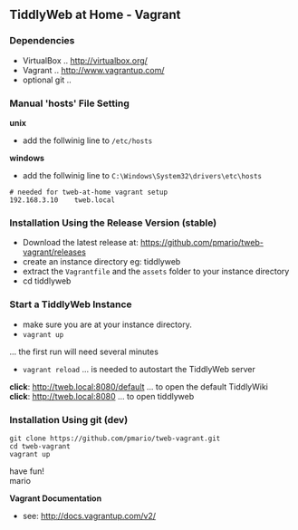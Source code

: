 TiddlyWeb at Home - Vagrant
---------------------------

### Dependencies

 * VirtualBox .. http://virtualbox.org/
 * Vagrant .. http://www.vagrantup.com/
 * optional git .. 

### Manual 'hosts' File Setting

**unix**

 * add the follwinig line to `/etc/hosts` 

**windows** 

 * add the follwinig line to `C:\Windows\System32\drivers\etc\hosts` 

```
# needed for tweb-at-home vagrant setup
192.168.3.10	tweb.local
```

### Installation Using the Release Version (stable)

 * Download the latest release at: https://github.com/pmario/tweb-vagrant/releases
 * create an instance directory eg: tiddlyweb
 * extract the `Vagrantfile` and the `assets` folder to your instance directory
 * cd tiddlyweb

### Start a TiddlyWeb Instance

 * make sure you are at your instance directory.
 * `vagrant up`
 
 ... the first run will need several minutes
 
 * `vagrant reload` ... is needed to autostart the TiddlyWeb server

**click**: http://tweb.local:8080/default ... to open the default TiddlyWiki<br />
**click**: http://tweb.local:8080 ... to open tiddlyweb 

### Installation Using git (dev)

```
git clone https://github.com/pmario/tweb-vagrant.git
cd tweb-vagrant
vagrant up
```

have fun!<br />
mario

**Vagrant Documentation**

 * see: http://docs.vagrantup.com/v2/
